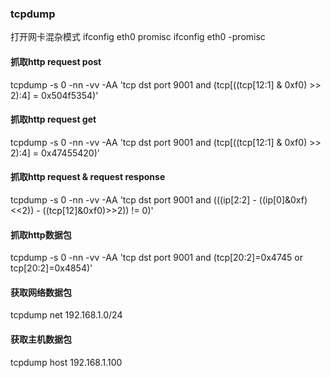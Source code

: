 

### tcpdump
打开网卡混杂模式
ifconfig eth0 promisc
ifconfig eth0 -promisc
#### 抓取http request post
tcpdump -s 0 -nn -vv -AA 'tcp dst port 9001 and (tcp[((tcp[12:1] & 0xf0) >> 2):4] = 0x504f5354)'
#### 抓取http request get
tcpdump -s 0 -nn -vv -AA 'tcp dst port 9001 and (tcp[((tcp[12:1] & 0xf0) >> 2):4] = 0x47455420)'
#### 抓取http request & request response
tcpdump -s 0 -nn -vv -AA 'tcp dst port 9001 and (((ip[2:2] - ((ip[0]&0xf)<<2)) - ((tcp[12]&0xf0)>>2)) != 0)'
#### 抓取http数据包
tcpdump -s 0 -nn -vv -AA 'tcp dst port 9001 and (tcp[20:2]=0x4745 or tcp[20:2]=0x4854)'
#### 获取网络数据包
tcpdump net 192.168.1.0/24
#### 获取主机数据包
tcpdump host 192.168.1.100
